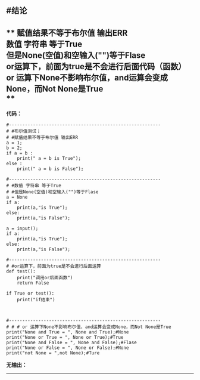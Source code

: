 
#结论<br> 
---------------------------------------------------------
**
赋值结果不等于布尔值 输出ERR<br>
数值 字符串 等于True<br>
但是None(空值)和空输入("")等于Flase <br>
or运算下，前面为true是不会进行后面代码（函数）<br>
or 运算下None不影响布尔值，and运算会变成None，而Not None是True<br>
**
---------------------------------------------------------
**代码：**
```
#---------------------------------------------------------
# #布尔值测试；
# #赋值结果不等于布尔值 输出ERR
a = 1;
b = 2;
if a = b :
	print(" a = b is True");
else :
	print(" a = b is False");

#---------------------------------------------------------
# #数值 字符串 等于True
# #但是None(空值)和空输入("")等于Flase 
a = None
if a:
	print(a,"is True");
else:
	print(a,"is False");

a = input();
if a: 
	print(a,"is True");
else:
	print(a,"is False");

#---------------------------------------------------------
# #or运算下，前面为true是不会进行后面运算
def test():
	print("调用or后面函数")
	return False

if True or test():
	print("if结束")



#---------------------------------------------------------
# # # or 运算下None不影响布尔值，and运算会变成None，而Not None是True
print("None and True = ", None and True);#None
print("None or True = ", None or True);#True
print("None and False = ", None and False);#Flase
print("None or False = ", None or False);#None
print("not None = ",not None);#Ture
```
**无输出：**

---------------------------------------------------------
